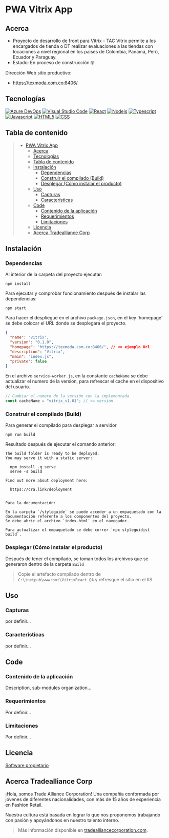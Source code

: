 # PWA Vitrix App

## Acerca

- Proyecto de desarrollo de front para Vitrix - TAC
  Vitrix permite a los encargados de tienda o DT realizar evaluaciones a las tiendas con locaciones a nivel regional en los paises de Colombia, Panamá, Perú, Ecuador y Paraguay.
- Estado: En proceso de construcción :nerd_face:

Dirección Web sitio productivo:

- <https://texmoda.com.co:8406/>

## Tecnologías

[![Azure DevOps](https://img.shields.io/badge/Azure_DevOps-0078D7?style=for-the-badge&logo=azure-devops&logoColor=white)](https://azure.microsoft.com/es-es/)
[![Visual Studio Code](https://img.shields.io/badge/Visual_Studio_Code-0078D4?style=for-the-badge&logo=visual%20studio%20code&logoColor=white)](https://code.visualstudio.com/)
[![React](https://img.shields.io/badge/React-20232A?style=for-the-badge&logo=react&logoColor=61DAFB)](https://es.reactjs.org/)
[![Nodejs](https://img.shields.io/badge/Node.js-43853D?style=for-the-badge&logo=node.js&logoColor=white)](https://nodejs.org/es/)
[![Typescript](https://img.shields.io/badge/TypeScript-007ACC?style=for-the-badge&logo=typescript&logoColor=white)](https://www.typescriptlang.org/)
[![Javascript](https://img.shields.io/badge/JavaScript-323330?style=for-the-badge&logo=javascript&logoColor=F7DF1E)](https://www.ecma-international.org/publications-and-standards/standards/ecma-262/)
[![HTML5](https://img.shields.io/badge/HTML5-E34F26?style=for-the-badge&logo=html5&logoColor=white)](https://dev.w3.org/html5/spec-LC/)
[![CSS](https://img.shields.io/badge/CSS3-1572B6?style=for-the-badge&logo=css3&logoColor=white)](https://www.w3.org/standards/webdesign/htmlcss)

## Tabla de contenido

> - [PWA Vitrix App](#pwa-vitrix-app)
>   - [Acerca](#acerca)
>   - [Tecnologías](#tecnologías)
>   - [Tabla de contenido](#tabla-de-contenido)
>   - [Instalación](#instalación)
>     - [Dependencias](#dependencias)
>     - [Construir el compilado (Build)](#construir-el-compilado-build)
>     - [Desplegar (Cómo instalar el producto)](#desplegar-cómo-instalar-el-producto)
>   - [Uso](#uso)
>     - [Capturas](#capturas)
>     - [Características](#características)
>   - [Code](#code)
>     - [Contenido de la aplicación](#contenido-de-la-aplicación)
>     - [Requerimientos](#requerimientos)
>     - [Limitaciones](#limitaciones)
>   - [Licencia](#licencia)
>   - [Acerca Tradealliance Corp](#acerca-tradealliance-corp)

## Instalación

### Dependencias

Al interior de la carpeta del proyecto ejecutar:

    npm install

Para ejecutar y comprobar funcionamiento después de instalar las dependencias:

    npm start

Para hacer el despliegue en el archivo `package.json`, en el key 'homepage' se debe colocar el URL donde se desplegara el proyecto.

```json
{
  "name": "vitrix",
  "version": "0.1.0",
  "homepage": "https://texmoda.com.co:8406/", // <= ejemplo Url
  "description": "Vitrix",
  "main": "index.js",
  "private": false
}
```

En el archivo `service-worker.js`, en la constante `cacheName` se debe actualizar el numero de la version, para refrescar el cache en el dispositivo del usuario.

```javascript
// Cambiar el numero de la versión con la implementada
const cacheName = "vitrix_v1.01"; // <= versión
```

### Construir el compilado (Build)

Para generar el compilado para desplegar a servidor

    npm run build

Resultado después de ejecutar el comando anterior:

```
The build folder is ready to be deployed.
You may serve it with a static server:

  npm install -g serve
  serve -s build

Find out more about deployment here:

  https://cra.link/deployment


Para la documentación:

En la carpeta `/styleguide` se puede acceder a un empaquetado con la documentación referente a los componentes del proyecto.
Se debe abrir el archivo `index.html` en el navegador.

Para actualizar el empaquetado se debe correr `npx styleguidist build`.
```

### Desplegar (Cómo instalar el producto)

Después de tener el compilado, se toman todos los archivos que se generaron dentro de la carpeta `Build`

> Copie el artefacto compilado dentro de `C:\inetpub\wwwroot\VitrixReact_QA` y refresque el sitio en el IIS.

## Uso

### Capturas

por definir...

### Características

por definir...

## Code

### Contenido de la aplicación

Description, sub-modules organization...

### Requerimientos

Por definir...

### Limitaciones

Por definir...

## Licencia

[Software propietario](http://www.apache.org/licenses/LICENSE-2.0.html)

## Acerca Tradealliance Corp

¡Hola, somos Trade Alliance Corporation!
Una compañía conformada por jóvenes de diferentes nacionalidades, con más de 15 años de experiencia en Fashion Retail.

Nuestra cultura está basada en lograr lo que nos proponemos trabajando con pasión y apoyándonos en nuestro talento interno.

> Más información disponible en [tradealliancecorporation.com](https://tradealliancecorporation.com/).
